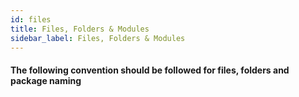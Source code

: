 ```yaml
---
id: files
title: Files, Folders & Modules
sidebar_label: Files, Folders & Modules
---
```


#### The following convention should be followed for files, folders and package naming

